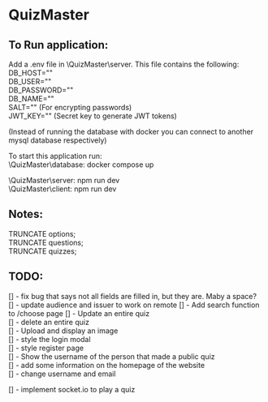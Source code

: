 # QuizMaster
## To Run application:
Add a .env file in \QuizMaster\server. This file contains the following:  
DB_HOST=""  
DB_USER=""  
DB_PASSWORD=""  
DB_NAME=""  
SALT="" (For encrypting passwords)  
JWT_KEY="" (Secret key to generate JWT tokens)  

(Instead of running the database with docker you can connect to another mysql database respectively)

To start this application run:  
\QuizMaster\database: docker compose up   
  
\QuizMaster\server: npm run dev  
\QuizMaster\client: npm run dev  

## Notes:
TRUNCATE options;  
TRUNCATE questions;  
TRUNCATE quizzes;  

## TODO:
[] - fix bug that says not all fields are filled in, but they are. Maby a space?  
[] - update audience and issuer to work on remote
[] - Add search function to /choose page
[] - Update an entire quiz  
[] - delete an entire quiz  
[] - Upload and display an image  
[] - style the login modal  
[] - style register page  
[] - Show the username of the person that made a public quiz     
[] - add some information on the homepage of the website   
[] - change username and email    

[] - implement socket.io to play a quiz  
 
